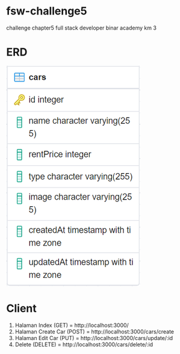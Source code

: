 # fsw-challenge5
challenge chapter5 full stack developer binar academy km 3


# ERD
![image.png](/public/images/erd.png)

# Client
1. Halaman Index (GET) = http://localhost:3000/
2. Halaman Create Car (POST) = http://localhost:3000/cars/create
3. Halaman Edit Car (PUT) = http://localhost:3000/cars/update/:id
4. Delete (DELETE) = http://localhost:3000/cars/delete/:id
